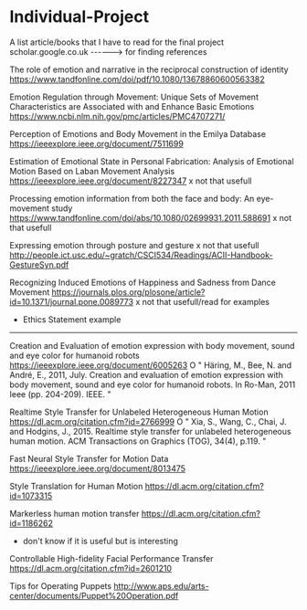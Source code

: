 # Individual-Project
A list article/books that I have to read for the final project
scholar.google.co.uk ------> for finding references

The role of emotion and narrative in the reciprocal construction of identity
https://www.tandfonline.com/doi/pdf/10.1080/13678860600563382

Emotion Regulation through Movement: Unique Sets of Movement Characteristics are Associated with and Enhance Basic Emotions
https://www.ncbi.nlm.nih.gov/pmc/articles/PMC4707271/

Perception of Emotions and Body Movement in the Emilya Database
https://ieeexplore.ieee.org/document/7511699

Estimation of Emotional State in Personal Fabrication: Analysis of Emotional Motion Based on Laban Movement Analysis
https://ieeexplore.ieee.org/document/8227347  x not that usefull

Processing emotion information from both the face and body: An eye-movement study
https://www.tandfonline.com/doi/abs/10.1080/02699931.2011.588691     x not that usefull

Expressing emotion through posture and gesture          x not that usefull
http://people.ict.usc.edu/~gratch/CSCI534/Readings/ACII-Handbook-GestureSyn.pdf

Recognizing Induced Emotions of Happiness and Sadness from Dance Movement
https://journals.plos.org/plosone/article?id=10.1371/journal.pone.0089773    x not that usefull/read for examples
- Ethics Statement example
--------------------------------------------------------------------------------------------------------------------
Creation and Evaluation of emotion expression with body movement, sound and eye color for humanoid robots
https://ieeexplore.ieee.org/document/6005263  O
"
Häring, M., Bee, N. and André, E., 2011, July. 
Creation and evaluation of emotion expression with body movement, sound and eye color for humanoid robots. 
In Ro-Man, 2011 Ieee (pp. 204-209). IEEE.
"

Realtime Style Transfer for Unlabeled Heterogeneous Human Motion
https://dl.acm.org/citation.cfm?id=2766999   O
"
Xia, S., Wang, C., Chai, J. and Hodgins, J., 2015. 
Realtime style transfer for unlabeled heterogeneous human motion. 
ACM Transactions on Graphics (TOG), 34(4), p.119.
"

Fast Neural Style Transfer for Motion Data
https://ieeexplore.ieee.org/document/8013475

Style Translation for Human Motion
https://dl.acm.org/citation.cfm?id=1073315

Markerless human motion transfer
https://dl.acm.org/citation.cfm?id=1186262   
- don't know if it is useful but is interesting

Controllable High-fidelity Facial Performance Transfer
https://dl.acm.org/citation.cfm?id=2601210

Tips for Operating Puppets
http://www.aps.edu/arts-center/documents/Puppet%20Operation.pdf

